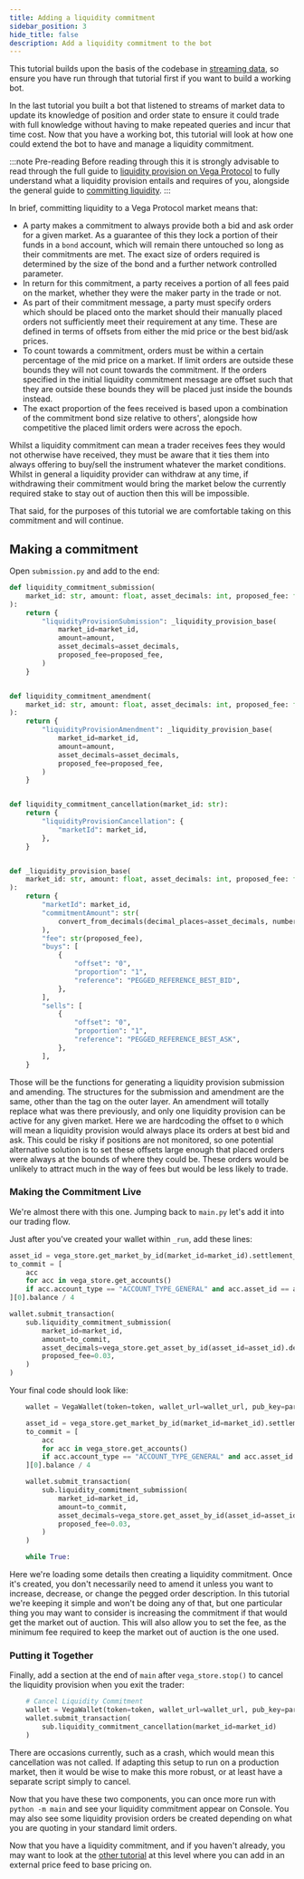 ```yaml
---
title: Adding a liquidity commitment
sidebar_position: 3
hide_title: false
description: Add a liquidity commitment to the bot
---
```


This tutorial builds upon the basis of the codebase in [streaming data](streaming-data.md), so ensure you have run through that tutorial first if you want to build a working bot. 

In the last tutorial you built a bot that listened to streams of market data to update its knowledge of position and order state to ensure it could trade with full knowledge without having to make repeated queries and incur that time cost. Now that you have a working bot, this tutorial will look at how one could extend the bot to have and manage a liquidity commitment. 

:::note Pre-reading
Before reading through this it is strongly advisable to read through the full guide to [liquidity provision on Vega Protocol](../../concepts/liquidity/index.md) to fully understand what a liquidity provision entails and requires of you, alongside the general guide to [committing liquidity](../committing-liquidity.md).
:::

In brief, committing liquidity to a Vega Protocol market means that:
- A party makes a commitment to always provide both a bid and ask order for a given market. As a guarantee of this they lock a portion of their funds in a `bond` account, which will remain there untouched so long as their commitments are met. The exact size of orders required is determined by the size of the bond and a further network controlled parameter. 
- In return for this commitment, a party receives a portion of all fees paid on the market, whether they were the maker party in the trade or not. 
- As part of their commitment message, a party must specify orders which should be placed onto the market should their manually placed orders not sufficiently meet their requirement at any time. These are defined in terms of offsets from either the mid price or the best bid/ask prices.
- To count towards a commitment, orders must be within a certain percentage of the mid price on a market. If limit orders are outside these bounds they will not count towards the commitment. If the orders specified in the initial liquidity commitment message are offset such that they are outside these bounds they will be placed just inside the bounds instead.
- The exact proportion of the fees received is based upon a combination of the commitment bond size relative to others', alongside how competitive the placed limit orders were across the epoch.

Whilst a liquidity commitment can mean a trader receives fees they would not otherwise have received, they must be aware that it ties them into always offering to buy/sell the instrument whatever the market conditions. Whilst in general a liquidity provider can withdraw at any time, if withdrawing their commitment would bring the market below the currently required stake to stay out of auction then this will be impossible.

That said, for the purposes of this tutorial we are comfortable taking on this commitment and will continue.

## Making a commitment

Open `submission.py` and add to the end:

```python
def liquidity_commitment_submission(
    market_id: str, amount: float, asset_decimals: int, proposed_fee: float
):
    return {
        "liquidityProvisionSubmission": _liquidity_provision_base(
            market_id=market_id,
            amount=amount,
            asset_decimals=asset_decimals,
            proposed_fee=proposed_fee,
        )
    }


def liquidity_commitment_amendment(
    market_id: str, amount: float, asset_decimals: int, proposed_fee: float
):
    return {
        "liquidityProvisionAmendment": _liquidity_provision_base(
            market_id=market_id,
            amount=amount,
            asset_decimals=asset_decimals,
            proposed_fee=proposed_fee,
        )
    }


def liquidity_commitment_cancellation(market_id: str):
    return {
        "liquidityProvisionCancellation": {
            "marketId": market_id,
        },
    }


def _liquidity_provision_base(
    market_id: str, amount: float, asset_decimals: int, proposed_fee: float
):
    return {
        "marketId": market_id,
        "commitmentAmount": str(
            convert_from_decimals(decimal_places=asset_decimals, number=amount)
        ),
        "fee": str(proposed_fee),
        "buys": [
            {
                "offset": "0",
                "proportion": "1",
                "reference": "PEGGED_REFERENCE_BEST_BID",
            },
        ],
        "sells": [
            {
                "offset": "0",
                "proportion": "1",
                "reference": "PEGGED_REFERENCE_BEST_ASK",
            },
        ],
    }

```

Those will be the functions for generating a liquidity provision submission and amending. The structures for the submission and amendment are the same, other than the tag on the outer layer. An amendment will totally replace what was there previously, and only one liquidity provision can be active for any given market. Here we are hardcoding the offset to `0` which will mean a liquidity provision would always place its orders at best bid and ask. This could be risky if positions are not monitored, so one potential alternative solution is to set these offsets large enough that placed orders were always at the bounds of where they could be. These orders would be unlikely to attract much in the way of fees but would be less likely to trade. 

### Making the Commitment Live

We're almost there with this one. Jumping back to `main.py` let's add it into our trading flow.

Just after you've created your wallet within `_run`, add these lines:

```python
asset_id = vega_store.get_market_by_id(market_id=market_id).settlement_asset_id
to_commit = [
    acc
    for acc in vega_store.get_accounts()
    if acc.account_type == "ACCOUNT_TYPE_GENERAL" and acc.asset_id == asset_id
][0].balance / 4

wallet.submit_transaction(
    sub.liquidity_commitment_submission(
        market_id=market_id,
        amount=to_commit,
        asset_decimals=vega_store.get_asset_by_id(asset_id=asset_id).decimal_places,
        proposed_fee=0.03,
    )
)
```

Your final code should look like:

```python
    wallet = VegaWallet(token=token, wallet_url=wallet_url, pub_key=party_id)

    asset_id = vega_store.get_market_by_id(market_id=market_id).settlement_asset_id
    to_commit = [
        acc
        for acc in vega_store.get_accounts()
        if acc.account_type == "ACCOUNT_TYPE_GENERAL" and acc.asset_id == asset_id
    ][0].balance / 4

    wallet.submit_transaction(
        sub.liquidity_commitment_submission(
            market_id=market_id,
            amount=to_commit,
            asset_decimals=vega_store.get_asset_by_id(asset_id=asset_id).decimal_places,
            proposed_fee=0.03,
        )
    )

    while True:
```

Here we're loading some details then creating a liquidity commitment. Once it's created, you don't necessarily need to amend it unless you want to increase, decrease, or change the pegged order description. In this tutorial we're keeping it simple and won't be doing any of that, but one particular thing you may want to consider is increasing the commitment if that would get the market out of auction. This will also allow you to set the fee, as the minimum fee required to keep the market out of auction is the one used.

### Putting it Together

Finally, add a section at the end of `main` after `vega_store.stop()` to cancel the liquidity provision when you exit the trader:

```python
    # Cancel Liquidity Commitment
    wallet = VegaWallet(token=token, wallet_url=wallet_url, pub_key=party_id)
    wallet.submit_transaction(
        sub.liquidity_commitment_cancellation(market_id=market_id)
    )
```

There are occasions currently, such as a crash, which would mean this cancellation was not called. If adapting this setup to run on a production market, then it would be wise to make this more robust, or at least have a separate script simply to cancel.

Now that you have these two components, you can once more run with `python -m main` and see your liquidity commitment appear on Console. You may also see some liquidity provision orders be created depending on what you are quoting in your standard limit orders.

Now that you have a liquidity commitment, and if you haven't already, you may want to look at the [other tutorial](adding-an-external-price.md) at this level where you can add in an external price feed to base pricing on.